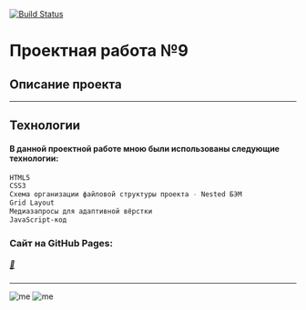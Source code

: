 [![Build Status](https://i.imgur.com/jpIZtTM.png)](https://praktikum.yandex.ru/profile/web/)
# Проектная работа №9
## Описание проекта
______________________
## Технологии
#### В данной проектной работе мною были использованы следующие технологии:
```sh
HTML5
CSS3
Схема организации файловой структуры проекта - Nested БЭМ
Grid Layout
Медиазапросы для адаптивной вёрстки
JavaScript-код
```

### Сайт на GitHub Pages:
##### [🥺](https://m3rcyk1ng.github.io/mesto)
______________________
![me](https://img.shields.io/badge/-©%202021.-blue) ![me](https://img.shields.io/badge/-Vova%20Gridnev-blue)
